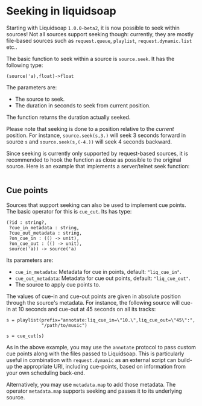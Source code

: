 # Seeking in liquidsoap

Starting with Liquidsoap `1.0.0-beta2`, it is now possible to seek within sources!
Not all sources support seeking though: currently, they are mostly file-based sources
such as `request.queue`, `playlist`, `request.dynamic.list` etc..

The basic function to seek within a source is `source.seek`. It has the following type:

```
(source('a),float)->float
```

The parameters are:

- The source to seek.
- The duration in seconds to seek from current position.

The function returns the duration actually seeked.

Please note that seeking is done to a position relative to the _current_
position. For instance, `source.seek(s,3.)` will seek 3 seconds forward in
source `s` and `source.seek(s,(-4.))` will seek 4 seconds backward.

Since seeking is currently only supported by request-based sources, it is recommended
to hook the function as close as possible to the original source. Here is an example
that implements a server/telnet seek function:

```{.liquidsoap include="seek-telnet.liq"}

```

## Cue points

Sources that support seeking can also be used to implement cue points.
The basic operator for this is `cue_cut`. Its has type:

```
(?id : string?,
 ?cue_in_metadata : string,
 ?cue_out_metadata : string,
 ?on_cue_in : (() -> unit),
 ?on_cue_out : (() -> unit),
 source('a)) -> source('a)
```

Its parameters are:

- `cue_in_metadata`: Metadata for cue in points, default: `"liq_cue_in"`.
- `cue_out_metadata`: Metadata for cue out points, default: `"liq_cue_out"`.
- The source to apply cue points to.

The values of cue-in and cue-out points are given in absolute
position through the source's metadata. For instance, the following
source will cue-in at 10 seconds and cue-out at 45 seconds on all its tracks:

```liquidsoap
s = playlist(prefix="annotate:liq_cue_in=\"10.\",liq_cue_out=\"45\":",
             "/path/to/music")

s = cue_cut(s)
```

As in the above example, you may use the `annotate` protocol to pass custom cue
points along with the files passed to Liquidsoap. This is particularly useful
in combination with `request.dymanic` as an external script can build-up
the appropriate URI, including cue-points, based on information from your
own scheduling back-end.

Alternatively, you may use `metadata.map` to add those metadata. The operator
`metadata.map` supports seeking and passes it to its underlying source.
